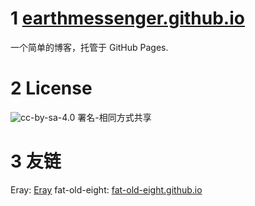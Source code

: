 # 1 [earthmessenger.github.io](//blog.earthmessenger.xyz)

一个简单的博客，托管于 GitHub Pages.

# 2 License

![cc-by-sa-4.0](https://licensebuttons.net/l/by-sa/4.0/88x31.png) 署名-相同方式共享 

# 3 友链

Eray: [Eray](//xxeray.gitlab.io/)
fat-old-eight: [fat-old-eight.github.io](//fat-old-eight.github.io/)
